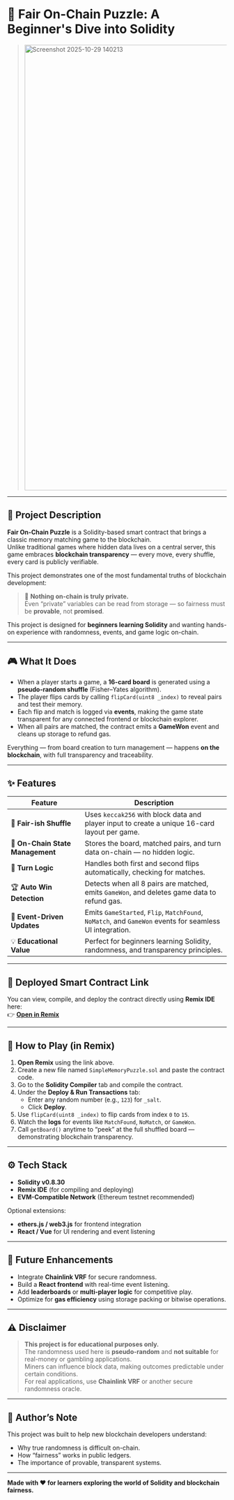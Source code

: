 
# 🧩 Fair On-Chain Puzzle: A Beginner's Dive into Solidity

> <img width="1920" height="1020" alt="Screenshot 2025-10-29 140213" src="https://github.com/user-attachments/assets/286f02f9-c494-4859-b61c-649fb066a5c8" />

---

## 📜 Project Description

**Fair On-Chain Puzzle** is a Solidity-based smart contract that brings a classic memory matching game to the blockchain.  
Unlike traditional games where hidden data lives on a central server, this game embraces **blockchain transparency** — every move, every shuffle, every card is publicly verifiable.

This project demonstrates one of the most fundamental truths of blockchain development:  
> 🧠 **Nothing on-chain is truly private.**  
Even “private” variables can be read from storage — so fairness must be **provable**, not **promised**.

This project is designed for **beginners learning Solidity** and wanting hands-on experience with randomness, events, and game logic on-chain.

---

## 🎮 What It Does

- When a player starts a game, a **16-card board** is generated using a **pseudo-random shuffle** (Fisher–Yates algorithm).  
- The player flips cards by calling `flipCard(uint8 _index)` to reveal pairs and test their memory.  
- Each flip and match is logged via **events**, making the game state transparent for any connected frontend or blockchain explorer.  
- When all pairs are matched, the contract emits a **GameWon** event and cleans up storage to refund gas.

Everything — from board creation to turn management — happens **on the blockchain**, with full transparency and traceability.

---

## ✨ Features

| Feature | Description |
|----------|-------------|
| 🎲 **Fair-ish Shuffle** | Uses `keccak256` with block data and player input to create a unique 16-card layout per game. |
| 🔐 **On-Chain State Management** | Stores the board, matched pairs, and turn data on-chain — no hidden logic. |
| 🔄 **Turn Logic** | Handles both first and second flips automatically, checking for matches. |
| 🏆 **Auto Win Detection** | Detects when all 8 pairs are matched, emits `GameWon`, and deletes game data to refund gas. |
| 📡 **Event-Driven Updates** | Emits `GameStarted`, `Flip`, `MatchFound`, `NoMatch`, and `GameWon` events for seamless UI integration. |
| 💡 **Educational Value** | Perfect for beginners learning Solidity, randomness, and transparency principles. |

---

## 🔗 Deployed Smart Contract Link

You can view, compile, and deploy the contract directly using **Remix IDE** here:  
👉 [**Open in Remix**](https://remix.ethereum.org/#lang=en&optimize=false&runs=200&evmVersion=null&version=soljson-v0.8.30+commit.73712a01.js)

---

## 🧩 How to Play (in Remix)

1. **Open Remix** using the link above.  
2. Create a new file named `SimpleMemoryPuzzle.sol` and paste the contract code.  
3. Go to the **Solidity Compiler** tab and compile the contract.  
4. Under the **Deploy & Run Transactions** tab:  
   - Enter any random number (e.g., `123`) for `_salt`.  
   - Click **Deploy**.  
5. Use `flipCard(uint8 _index)` to flip cards from index `0` to `15`.  
6. Watch the **logs** for events like `MatchFound`, `NoMatch`, or `GameWon`.  
7. Call `getBoard()` anytime to “peek” at the full shuffled board — demonstrating blockchain transparency.

---

## ⚙️ Tech Stack

- **Solidity v0.8.30**  
- **Remix IDE** (for compiling and deploying)  
- **EVM-Compatible Network** (Ethereum testnet recommended)  

Optional extensions:
- **ethers.js / web3.js** for frontend integration  
- **React / Vue** for UI rendering and event listening  

---

## 🚀 Future Enhancements

- Integrate **Chainlink VRF** for secure randomness.  
- Build a **React frontend** with real-time event listening.  
- Add **leaderboards** or **multi-player logic** for competitive play.  
- Optimize for **gas efficiency** using storage packing or bitwise operations.

---

## ⚠️ Disclaimer

> **This project is for educational purposes only.**  
The randomness used here is **pseudo-random** and **not suitable** for real-money or gambling applications.  
Miners can influence block data, making outcomes predictable under certain conditions.  
For real applications, use **Chainlink VRF** or another secure randomness oracle.

---

## 🧠 Author’s Note

This project was built to help new blockchain developers understand:
- Why true randomness is difficult on-chain.
- How “fairness” works in public ledgers.
- The importance of provable, transparent systems.

---

**Made with ❤️ for learners exploring the world of Solidity and blockchain fairness.**
